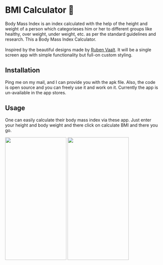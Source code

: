 
# BMI Calculator 💪

Body Mass Index is an index calculated with the help of the height and weight of a person which categorieses him or her to different groups
like healthy, over weight, under weight, etc. as per the standard guidelines and research.
This a Body Mass Index Calculator. <br><br>
Inspired by the beautiful designs made by [Ruben Vaalt](https://dribbble.com/shots/4585382-Simple-BMI-Calculator).
It will be a single screen app with simple functionality but full-on custom styling.

## Installation
Ping me on my mail, and I can provide you with the apk file.
Also, the code is open source and you can freely use it and work on it.
Currently the app is un-available in the app stores.

## Usage
One can easily calculate their body mass index via these app.
Just enter your height and body weight and there click on calculate BMI and there you go.


<img src="https://github.com/naveen-dilsara/Simple_BMI_Calculator/blob/main/ScreenShots/Google%20Pixel%204%20XL%20Screenshot%201.png"  width="200" height="400" />   <img src="https://github.com/naveen-dilsara/Simple_BMI_Calculator/blob/main/ScreenShots/Google%20Pixel%204%20XL%20Screenshot%202.png"  width="200" height="400" />


